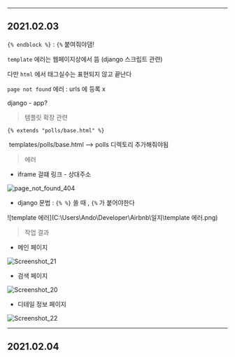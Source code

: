 







---

## 2021.02.03



`{% endblock %}` : 	`{%` 붙여줘야댐!

`template` 에러는 웹페이지상에서 뜸  (django 스크립트 관련)

다만 `html` 에서 태그실수는 표현되지 않고 끝난다

`page not found` 에러 : urls 에 등록 x



django - app?



> 템플릿 확장 관련

`{% extends "polls/base.html" %}` 

​	templates/polls/base.html --> polls 디렉토리 추가해줘야됨





> 에러





- iframe 걸떄 링크 - 상대주소

![page_not_found_404](C:\Users\Ando\Developer\Airbnb\일지\page_not_found_404.png)



- django 문법 :  `{% %}` 쓸 때 , `{%` 가 붙어야한다

![template 에러](C:\Users\Ando\Developer\Airbnb\일지\template 에러.png)



> 작업 결과



- 메인 페이지

![Screenshot_21](C:\Users\Ando\Developer\Airbnb\일지\Screenshot_21.png)



- 검색 페이지

![Screenshot_20](C:\Users\Ando\Developer\Airbnb\일지\Screenshot_20.png)

- 디테일 정보 페이지

![Screenshot_22](C:\Users\Ando\Developer\Airbnb\일지\Screenshot_22.png)

---



## 2021.02.04







